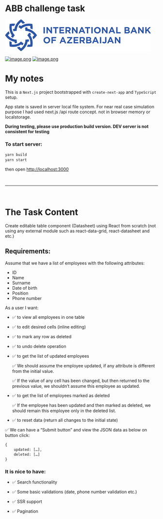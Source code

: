 # ABB challenge task

![logo](./public/abb-logo.png)

[![image.png](https://i.postimg.cc/sD487gpd/image.png)](https://postimg.cc/gnrNPdSN)
[![image.png](https://i.postimg.cc/zBTpNx7Z/image.png)](https://postimg.cc/47NpbbjB)

# My notes

This is a `Next.js` project bootstrapped with `create-next-app` and `TypeScript` setup.

App state is saved in server local file system. For near real case simulation purpose I had used next.js /api route concept. not in browser memory or localstorage.

**During testing, please use production build version. DEV server is not consistent for testing**

### To start server:

```bash
yarn build
yarn start
```

then open [http://localhost:3000](http://localhost:3000)

&nbsp;
&nbsp;
&nbsp;

---

&nbsp;
&nbsp;
&nbsp;

# The Task Content

Create editable table component (Datasheet) using React from scratch (not using any external module such as react-data-grid, react-datasheet and etc.)

## Requirements:

Assume that we have a list of employees with the following attributes:

- ID
- Name
- Surname
- Date of birth
- Position
- Phone number

As a user I want:

- ✅ to view all employees in one table
- ✅ to edit desired cells (inline editing)
- ✅ to mark any row as deleted
- ✅ to undo delete operation
- ✅ to get the list of updated employees

  ✅ We should assume the employee updated, if any attribute is different from the initial value.

  ✅ If the value of any cell has been changed, but then returned to the previous value, we shouldn’t assume this employee as updated.

- ✅ to get the list of employees marked as deleted

  ✅ If the employee has been updated and then marked as deleted, we should remain this employee only in the deleted list.

- ✅ to reset data (return all changes to the initial state)

✅ We can have a “Submit button” and view the JSON data as below on button click:

```
{
	updated: […],
	deleted: […]
}
```

### It is nice to have:

- ✅ Search functionality

- ✅ Some basic validations (date, phone number validation etc.)
- ✅ SSR support
- ✅ Pagination
